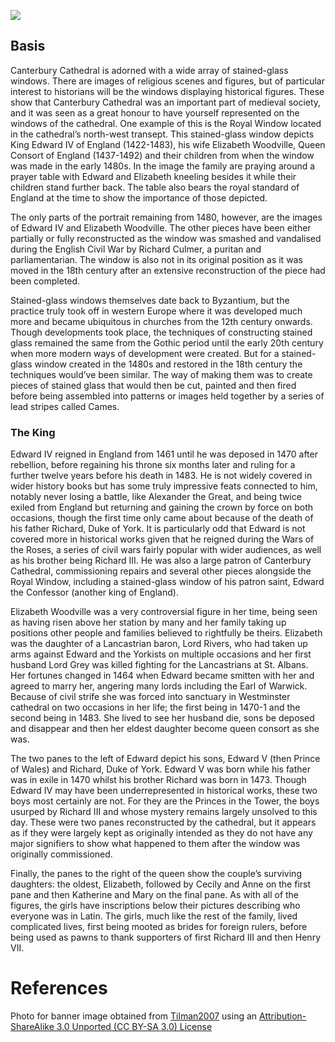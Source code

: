 <a href="https://juncture-digital.org"><img src="https://juncture-digital.org/images/ve-button.png"></a>

<param ve-config 
       title="The Royal Window"
       author="Dominic Ashman"
       banner="https://upload.wikimedia.org/wikipedia/commons/5/5e/27-Canterbury-014.jpg" 
       layout="vertical">

<param ve-entity title="Canterbruy Cathedral" eid="Q29265">
<param ve-entity title="stained-glass windows" eid="Q21061279" aliases="stained-glass window" "stained glass">
<param ve-entity title="King Edward IV of England" eid="Q160341" aliases="Edward IV" "King Edward">
<param ve-entity title="Elizabeth Woodville" eid="Q229214">


## Basis

Canterbury Cathedral is adorned with a wide array of stained-glass windows. There are images of religious scenes and figures, but of particular interest to historians will be the windows displaying historical figures. These show that Canterbury Cathedral was an important part of medieval society, and it was seen as a great honour to have yourself represented on the windows of the cathedral. One example of this is the Royal Window located in the cathedral’s north-west transept. This stained-glass window depicts King Edward IV of England (1422-1483), his wife Elizabeth Woodville, Queen Consort of England (1437-1492) and their children from when the window was made in the early 1480s. In the image the family are praying around a prayer table with Edward and Elizabeth kneeling besides it while their children stand further back. The table also bears the royal standard of England at the time to show the importance of those depicted. 

The only parts of the portrait remaining from 1480, however, are the images of Edward IV and Elizabeth Woodville. The other pieces have been either partially or fully reconstructed as the window was smashed and vandalised during the English Civil War by Richard Culmer, a puritan and parliamentarian. The window is also not in its original position as it was moved in the 18th century after an extensive reconstruction of the piece had been completed. 

Stained-glass windows themselves date back to Byzantium, but the practice truly took off in western Europe where it was developed much more and became ubiquitous in churches from the 12th century onwards. Though developments took place, the techniques of constructing stained glass remained the same from the Gothic period until the early 20th century when more modern ways of development were created. But for a stained-glass window created in the 1480s and restored in the 18th century the techniques would’ve been similar. The way of making them was to create pieces of stained glass that would then be cut, painted and then fired before being assembled into patterns or images held together by a series of lead stripes called Cames.

### The King

Edward IV reigned in England from 1461 until he was deposed in 1470 after rebellion, before regaining his throne six months later and ruling for a further twelve years before his death in 1483. He is not widely covered in wider history books but has some truly impressive feats connected to him, notably never losing a battle, like Alexander the Great, and being twice exiled from England but returning and gaining the crown by force on both occasions, though the first time only came about because of the death of his father Richard, Duke of York. It is particularly odd that Edward is not covered more in historical works given that he reigned during the Wars of the Roses, a series of civil wars fairly popular with wider audiences, as well as his brother being Richard III. He was also a large patron of Canterbury Cathedral, commissioning repairs and several other pieces alongside the Royal Window, including a stained-glass window of his patron saint, Edward the Confessor (another king of England).
<param ve-image label="Edward IV"
	   attribution="Tilman2007, CC BY-SA 3.0 <https://creativecommons.org/licenses/by-sa/3.0>, via Wikimedia Commons"
	   url="https://upload.wikimedia.org/wikipedia/commons/a/a7/Edward_IV-Cantebury.jpg">

Elizabeth Woodville was a very controversial figure in her time, being seen as having risen above her station by many and her family taking up positions other people and families believed to rightfully be theirs. Elizabeth was the daughter of a Lancastrian baron, Lord Rivers, who had taken up arms against Edward and the Yorkists on multiple occasions and her first husband Lord Grey was killed fighting for the Lancastrians at St. Albans. Her fortunes changed in 1464 when Edward became smitten with her and agreed to marry her, angering many lords including the Earl of Warwick. Because of civil strife she was forced into sanctuary in Westminster cathedral on two occasions in her life; the first being in 1470-1 and the second being in 1483. She lived to see her husband die, sons be deposed and disappear and then her eldest daughter become queen consort as she was. 

The two panes to the left of Edward depict his sons, Edward V (then Prince of Wales) and Richard, Duke of York. Edward V was born while his father was in exile in 1470 whilst his brother Richard was born in 1473. Though Edward IV may have been underrepresented in historical works, these two boys most certainly are not. For they are the Princes in the Tower, the boys usurped by Richard III and whose mystery remains largely unsolved to this day. These were two panes reconstructed by the cathedral, but it appears as if they were largely kept as originally intended as they do not have any major signifiers to show what happened to them after the window was originally commissioned. 

Finally, the panes to the right of the queen show the couple’s surviving daughters: the oldest, Elizabeth, followed by Cecily and Anne on the first pane and then Katherine and Mary on the final pane. As with all of the figures, the girls have inscriptions below their pictures describing who everyone was in Latin. The girls, much like the rest of the family, lived complicated lives, first being mooted as brides for foreign rulers, before being used as pawns to thank supporters of first Richard III and then Henry VII. 



# References

Photo for banner image obtained from [Tilman2007](https://commons.wikimedia.org/wiki/User:Tilman2007) using an [Attribution-ShareAlike 3.0 Unported (CC BY-SA 3.0) License](https://creativecommons.org/licenses/by-sa/3.0/deed.en)
[^1]: [Wikipedia: Girl with a Pearl Earring](https://en.wikipedia.org/wiki/Girl_with_a_Pearl_Earring)
